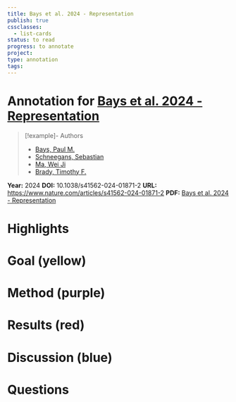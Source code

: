 ```yaml
---
title: Bays et al. 2024 - Representation
publish: true
cssclasses:
  - list-cards
status: to read
progress: to annotate
project:
type: annotation
tags:
---
```

# Annotation for [Bays et al. 2024 - Representation](Papers/References/Bays%20et%20al.%202024%20-%20Representation)

> [!example]- Authors
> - [Bays, Paul M.](Papers/People/Bays%20Paul%20M.)
> - [Schneegans, Sebastian](Papers/People/Schneegans%20Sebastian)
> - [Ma, Wei Ji](Papers/People/Ma%20Wei%20Ji)
> - [Brady, Timothy F.](Papers/People/Brady%20Timothy%20F.)

**Year:** 2024
**DOI:** 10.1038/s41562-024-01871-2
**URL:** https://www.nature.com/articles/s41562-024-01871-2
**PDF:** [Bays et al. 2024 - Representation](Papers/PDFs/Bays%20et%20al.%202024%20-%20Representation%20and%20computation%20in%20visual%20working%20memory.pdf)

# Highlights


# Goal (yellow)


# Method (purple)


# Results (red)


# Discussion (blue)


# Questions

